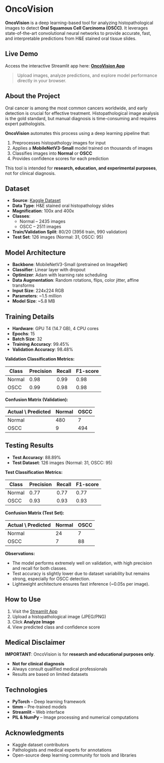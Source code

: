 # OncoVision

**OncoVision** is a deep learning-based tool for analyzing histopathological images to detect **Oral Squamous Cell Carcinoma (OSCC)**. It leverages state-of-the-art convolutional neural networks to provide accurate, fast, and interpretable predictions from H&E stained oral tissue slides.

## Live Demo

Access the interactive Streamlit app here: [**OncoVision App**](https://oralcancerapp-eawaw4yueu6qoppbnpfdapp.streamlit.app/)  

> Upload images, analyze predictions, and explore model performance directly in your browser.

## About the Project

Oral cancer is among the most common cancers worldwide, and early detection is crucial for effective treatment. Histopathological image analysis is the gold standard, but manual diagnosis is time-consuming and requires expert pathologists.  

**OncoVision** automates this process using a deep learning pipeline that:

1. Preprocesses histopathology images for input  
2. Applies a **MobileNetV3-Small** model trained on thousands of images  
3. Classifies images into **Normal** or **OSCC**  
4. Provides confidence scores for each prediction  

This tool is intended for **research, education, and experimental purposes**, not for clinical diagnosis.

## Dataset

- **Source**: [Kaggle Dataset](https://www.kaggle.com/datasets/ashenafifasilkebede/dataset)  
- **Data Type**: H&E stained oral histopathology slides  
- **Magnification**: 100x and 400x  
- **Classes**:  
  - Normal – 2435 images  
  - OSCC – 2511 images  
- **Train/Validation Split**: 80/20 (3956 train, 990 validation)  
- **Test Set**: 126 images (Normal: 31, OSCC: 95)  

## Model Architecture

- **Backbone**: MobileNetV3-Small (pretrained on ImageNet)  
- **Classifier**: Linear layer with dropout  
- **Optimizer**: Adam with learning rate scheduling  
- **Data Augmentation**: Random rotations, flips, color jitter, affine transforms  
- **Input Size**: 224x224 RGB  
- **Parameters**: ~1.5 million  
- **Model Size**: ~5.8 MB  

## Training Details

- **Hardware**: GPU T4 (14.7 GB), 4 CPU cores  
- **Epochs**: 15  
- **Batch Size**: 32  
- **Training Accuracy**: 99.45%  
- **Validation Accuracy**: 98.48%  

**Validation Classification Metrics:**

| Class  | Precision | Recall | F1-score |
|--------|-----------|--------|----------|
| Normal | 0.98      | 0.99   | 0.98     |
| OSCC   | 0.99      | 0.98   | 0.98     |

**Confusion Matrix (Validation):**

| Actual \ Predicted | Normal | OSCC |
|-------------------|--------|------|
| Normal            | 480    | 7    |
| OSCC              | 9      | 494  |

## Testing Results

- **Test Accuracy**: 88.89%  
- **Test Dataset**: 126 images (Normal: 31, OSCC: 95)  

**Test Classification Metrics:**

| Class  | Precision | Recall | F1-score |
|--------|-----------|--------|----------|
| Normal | 0.77      | 0.77   | 0.77     |
| OSCC   | 0.93      | 0.93   | 0.93     |

**Confusion Matrix (Test Set):**

| Actual \ Predicted | Normal | OSCC |
|-------------------|--------|------|
| Normal            | 24     | 7    |
| OSCC              | 7      | 88   |

**Observations:**  
- The model performs extremely well on validation, with high precision and recall for both classes.  
- Test accuracy is slightly lower due to dataset variability but remains strong, especially for OSCC detection.  
- Lightweight architecture ensures fast inference (~0.05s per image).

## How to Use

1. Visit the [Streamlit App](https://oralcancerapp-eawaw4yueu6qoppbnpfdapp.streamlit.app/)  
2. Upload a histopathological image (JPEG/PNG)  
3. Click **Analyze Image**  
4. View predicted class and confidence score  

## Medical Disclaimer

**IMPORTANT**: OncoVision is for **research and educational purposes only**.  
- **Not for clinical diagnosis**  
- Always consult qualified medical professionals  
- Results are based on limited datasets  

## Technologies

- **PyTorch** – Deep learning framework  
- **timm** – Pre-trained models  
- **Streamlit** – Web interface  
- **PIL & NumPy** – Image processing and numerical computations  

## Acknowledgments

- Kaggle dataset contributors  
- Pathologists and medical experts for annotations  
- Open-source deep learning community for tools and libraries  
